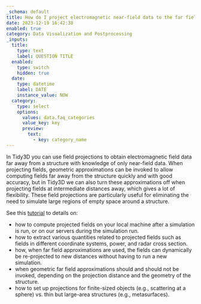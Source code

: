```yaml
---
_schema: default
title: How do I project electromagnetic near-field data to the far field?
date: 2023-12-19 16:42:38
enabled: true
category: Data Visualization and Postprocessing
_inputs:
  title:
    type: text
    label: QUESTION TITLE
  enabled:
    type: switch
    hidden: true
  date:
    type: datetime
    label: DATE
    instance_value: NOW
  category:
    type: select
    options:
      values: data.faq_categories
      value_key: key
      preview:
        text:
          - key: category_name
---
```

In Tidy3D you can use field projections to obtain electromagnetic field data far away from a structure with knowledge of only near-field data. When projecting fields, geometric approximations can be invoked to allow computing fields far away from the structure quickly and with good accuracy, but in Tidy3D we can also turn these approximations off when projecting fields at intermediate distances away, which gives a lot of flexibility. These field projections are particularly useful for eliminating the need to simulate large regions of empty space around a structure.

See this [tutorial](https://www.flexcompute.com/tidy3d/examples/notebooks/FieldProjections/) to details on:

* how to compute projected fields on your local machine after a simulation is run, or on our servers during the simulation run.
* how to extract various quantities related to projected fields such as fields in different coordinate systems, power, and radar cross section.
* how, when far field approximations are used, the fields can dynamically be re-projected to new distances without having to run a new simulation.
* when geometric far field approximations should and should not be invoked, depending on the projection distance and the geometry of the structure.
* how to set up projections for finite-sized objects (e.g., scattering at a sphere) vs. thin but large-area structures (e.g., metasurfaces).